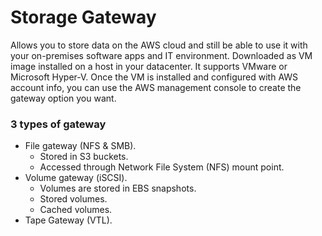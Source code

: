 # Storage Gateway
Allows you to store data on the AWS cloud and still be able to use it with your on-premises software apps and IT environment. Downloaded as VM image installed on a host in your datacenter. It supports VMware or Microsoft Hyper-V. Once the VM is installed and configured with AWS account info, you can use the AWS management console to create the gateway option you want.

### 3 types of gateway
- File gateway (NFS & SMB).
    - Stored in S3 buckets.
    - Accessed through Network File System (NFS) mount point.
- Volume gateway (iSCSI).
    - Volumes are stored in EBS snapshots.
    - Stored volumes.
    - Cached volumes.
- Tape Gateway (VTL).


